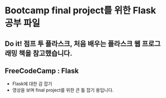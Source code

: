 # Bootcamp final project를 위한 Flask 공부 파일

## Do it! 점프 투 플라스크, 처음 배우는 플라스크 웹 프로그래밍 책을 참고했습니다.

## FreeCodeCamp : Flask
- Flask에 대한 감 잡기
- 영상을 보며 final project를 위한 큰 틀 잡기 용입니다.
